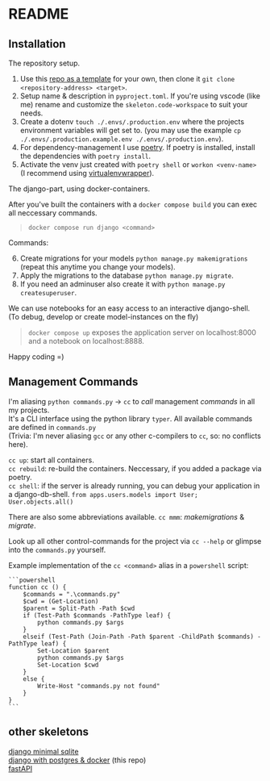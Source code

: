 # README

## Installation

The repository setup.

1. Use this [repo as a template](https://github.com/oryon-dominik/skeleton-django-postgres-docker/generate) for your own, then clone it `git clone <repository-address> <target>`.
2. Setup name & description in `pyproject.toml`. If you're using vscode (like me) rename and customize the `skeleton.code-workspace` to suit your needs.
3. Create a dotenv `touch ./.envs/.production.env` where the projects environment variables will get set to. (you may use the example `cp ./.envs/.production.example.env ./.envs/.production.env`).
4. For dependency-management I use [poetry](https://python-poetry.org/). If poetry is installed, install the dependencies with `poetry install`.
5. Activate the venv just created with `poetry shell` or `workon <venv-name>` (I recommend using [virtualenvwrapper](https://virtualenvwrapper.readthedocs.io/en/latest/)).

The django-part, using docker-containers.

After you've built the containers with a `docker compose build` you can exec all neccessary commands.

> `docker compose run django <command>`

Commands:

6. Create migrations for your models `python manage.py makemigrations` (repeat this anytime you change your models).
7. Apply the migrations to the database `python manage.py migrate`.
8. If you need an adminuser also create it with `python manage.py createsuperuser`.

We can use notebooks for an easy access to an interactive django-shell. (To debug, develop or create model-instances on the fly)  

> `docker compose up` exposes the application server on localhost:8000 and a notebook on localhost:8888.

Happy coding =)


## Management Commands

I'm aliasing `python commands.py` -> `cc` to *call* management *commands* in all my projects.  
It's a CLI interface using the python library `typer`. All available commands are defined in `commands.py`  
(Trivia: I'm never aliasing `gcc` or any other c-compilers to `cc`, so: no conflicts here).  

`cc up`: start all containers.  
`cc rebuild`: re-build the containers. Neccessary, if you added a package via poetry.  
`cc shell`: if the server is already running, you can debug your application in a django-db-shell. `from apps.users.models import User; User.objects.all()`  

There are also some abbreviations available.
`cc mmm`: _makemigrations_ & _migrate_. 

Look up all other control-commands for the project via `cc --help` or glimpse into the `commands.py` yourself.  

Example implementation of the `cc <command>` alias in a `powershell` script:

    ```powershell
    function cc () {
        $commands = ".\commands.py"
        $cwd = (Get-Location)
        $parent = Split-Path -Path $cwd
        if (Test-Path $commands -PathType leaf) {
            python commands.py $args
        }
        elseif (Test-Path (Join-Path -Path $parent -ChildPath $commands) -PathType leaf) {
            Set-Location $parent
            python commands.py $args
            Set-Location $cwd
        }
        else {
            Write-Host "commands.py not found" 
        }
    }
    ```

## other skeletons

[django minimal sqlite](https://github.com/oryon-dominik/skeleton-django-sqlite-minimal)  
[django with postgres & docker](https://github.com/oryon-dominik/skeleton-django-postgres-docker) (this repo)  
[fastAPI](https://github.com/oryon-dominik/skeleton-fastapi)  
